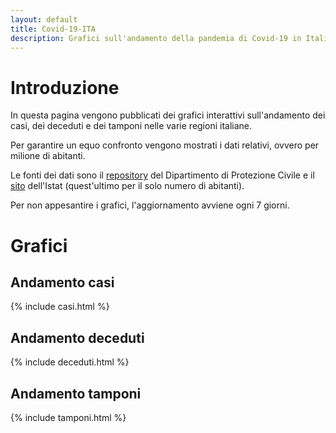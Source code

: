 ```yaml
---
layout: default
title: Covid-19-ITA
description: Grafici sull'andamento della pandemia di Covid-19 in Italia
---
```


# Introduzione

In questa pagina vengono pubblicati dei grafici interattivi sull'andamento dei casi, dei deceduti e dei tamponi nelle varie regioni italiane.

Per garantire un equo confronto vengono mostrati i dati relativi, ovvero per milione di abitanti.

Le fonti dei dati sono il [repository](https://github.com/pcm-dpc/COVID-19) del Dipartimento di Protezione Civile e il [sito](http://dati.istat.it/) dell'Istat (quest'ultimo per il solo numero di abitanti).

Per non appesantire i grafici, l'aggiornamento avviene ogni 7 giorni.

# Grafici

## Andamento casi

{% include casi.html %}

## Andamento deceduti

{% include deceduti.html %}

## Andamento tamponi

{% include tamponi.html %}

